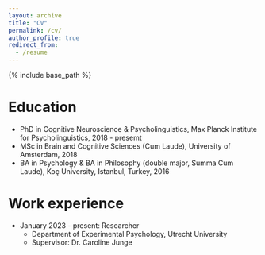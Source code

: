 ```yaml
---
layout: archive
title: "CV"
permalink: /cv/
author_profile: true
redirect_from:
  - /resume
---
```


{% include base_path %}

Education
======
* PhD in Cognitive Neuroscience & Psycholinguistics, Max Planck Institute for Psycholinguistics, 2018 - presemt
* MSc in Brain and Cognitive Sciences (Cum Laude), University of Amsterdam, 2018
* BA in Psychology & BA in Philosophy (double major, Summa Cum Laude), Koç University, Istanbul, Turkey, 2016

Work experience
======
* January 2023 - present: Researcher
  * Department of Experimental Psychology, Utrecht University
  * Supervisor: Dr. Caroline Junge

<!---  * Fall 2015: Research Assistant
 * Github University
  * Duties included: Merging pull requests
  * Supervisor: Professor Hub  
  
Skills
======
* Skill 1
* Skill 2
  * Sub-skill 2.1
  * Sub-skill 2.2
  * Sub-skill 2.3
* Skill 3

Publications
======
  <ul>{% for post in site.publications %}
    {% include archive-single-cv.html %}
  {% endfor %}</ul>
  
Talks
======
  <ul>{% for post in site.talks %}
    {% include archive-single-talk-cv.html %}
  {% endfor %}</ul>
  
Teaching
======
  <ul>{% for post in site.teaching %}
    {% include archive-single-cv.html %}
  {% endfor %}</ul>
  
Service and leadership
======
* Currently signed in to 43 different slack teams  --> 
